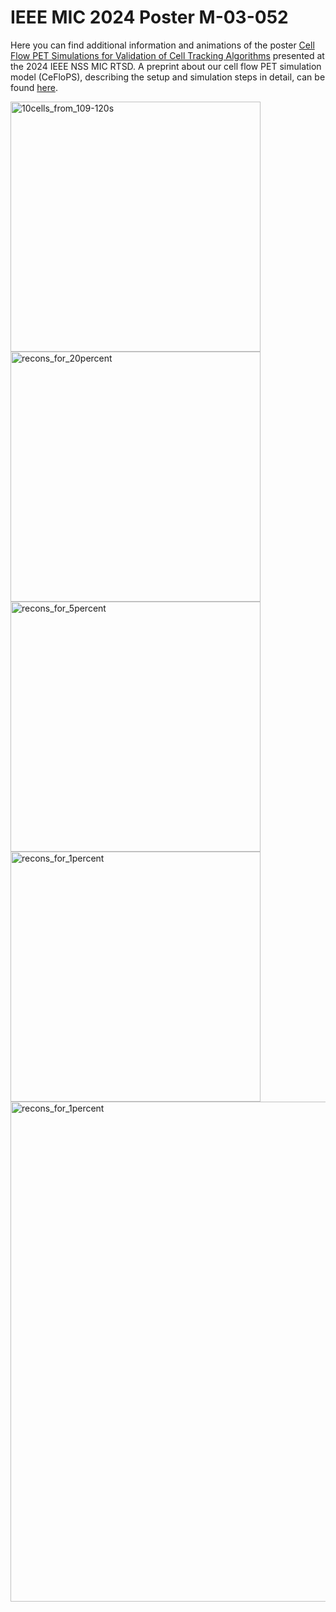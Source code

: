 # IEEE MIC 2024 Poster M-03-052
Here you can find additional information and animations of the poster [Cell Flow PET Simulations for Validation of Cell Tracking Algorithms](https://github.com/N-Marquardt/IEEE_MIC_2024_Poster_M-03-052/blob/029e24b6513efa23ff1a85db722d5c9fde3dbebb/IEEE%20MIC%202024%20Poster%20M-03-052.pdf) presented at the 2024 IEEE NSS MIC RTSD. A preprint about our cell flow PET simulation model (CeFloPS), describing the setup and simulation steps in detail, can be found [here](https://arxiv.org/abs/2407.07709#).

<img src="10cells_from_109-120s.gif" alt="10cells_from_109-120s" width="400" />
<img src="recons_for_20percent.gif" alt="recons_for_20percent" width="400" />
<img src="recons_for_5percent.gif" alt="recons_for_5percent" width="400" />
<img src="recons_for_1percent.gif" alt="recons_for_1percent" width="400" />
<img src="comparison_recons_numberofevents.gif" alt="recons_for_1percent" width="800" />

